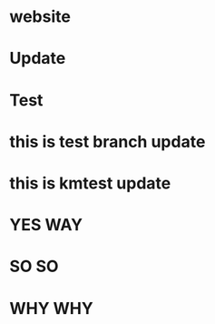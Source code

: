 # website

# Update

# Test

# this is test branch update

# this is kmtest update

# YES WAY

# SO SO



# WHY WHY
